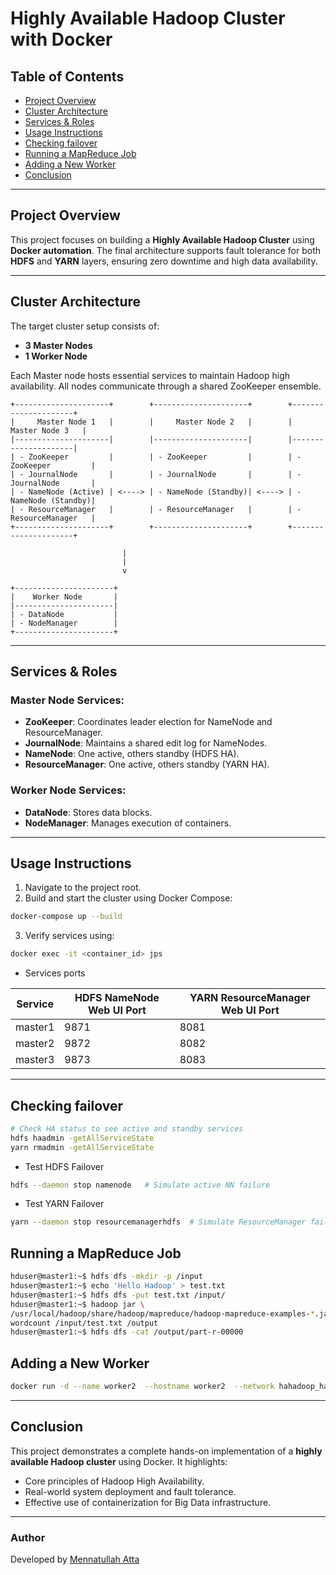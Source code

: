 #  Highly Available Hadoop Cluster with Docker

##  Table of Contents

- [ Project Overview](#-project-overview)
- [ Cluster Architecture](#-cluster-architecture)
- [ Services & Roles](#️-services--roles)
- [ Usage Instructions](#-usage-instructions)
- [ Checking failover](#-Checking-failover)
- [ Running a MapReduce Job](#-Running-a-MapReduce-Job)
- [ Adding a New Worker](#-Adding-a-New-Worker)
- [ Conclusion](#-conclusion)

---

##  Project Overview

This project focuses on building a **Highly Available Hadoop Cluster** using **Docker automation**. The final architecture supports fault tolerance for both **HDFS** and **YARN** layers, ensuring zero downtime and high data availability.

---

##  Cluster Architecture

The target cluster setup consists of:

- **3 Master Nodes**
- **1 Worker Node**

Each Master node hosts essential services to maintain Hadoop high availability. All nodes communicate through a shared ZooKeeper ensemble.

```text
+---------------------+        +---------------------+        +---------------------+
|     Master Node 1   |        |     Master Node 2   |        |     Master Node 3   |
|---------------------|        |---------------------|        |---------------------|
| - ZooKeeper         |        | - ZooKeeper         |        | - ZooKeeper         |
| - JournalNode       |        | - JournalNode       |        | - JournalNode       |
| - NameNode (Active) | <----> | - NameNode (Standby)| <----> | - NameNode (Standby)|
| - ResourceManager   |        | - ResourceManager   |        | - ResourceManager   |
+---------------------+        +---------------------+        +---------------------+

                         |
                         |
                         v

+----------------------+
|    Worker Node       |
|----------------------|
| - DataNode           |
| - NodeManager        |
+----------------------+
```

---

## Services & Roles

### Master Node Services:

-  **ZooKeeper**: Coordinates leader election for NameNode and ResourceManager.
-  **JournalNode**: Maintains a shared edit log for NameNodes.
-  **NameNode**: One active, others standby (HDFS HA).
-  **ResourceManager**: One active, others standby (YARN HA).

### Worker Node Services:

-  **DataNode**: Stores data blocks.
-  **NodeManager**: Manages execution of containers.

---


##  Usage Instructions

1. Navigate to the project root.
2. Build and start the cluster using Docker Compose:

```bash
docker-compose up --build
```

3. Verify services using:

```bash
docker exec -it <container_id> jps
```

- Services ports


| Service   | HDFS NameNode Web UI Port   | YARN ResourceManager Web UI Port|
|------------|------------|-----------|
| master1 | 9871|  8081
| master2| 9872|  8082
| master3| 9873| 8083

---

## Checking failover


```bash
# Check HA status to see active and standby services
hdfs haadmin -getAllServiceState
yarn rmadmin -getAllServiceState
```

- Test HDFS Failover
```bash
hdfs --daemon stop namenode   # Simulate active NN failure
```

- Test YARN Failover
```bash
yarn --daemon stop resourcemanagerhdfs  # Simulate ResourceManager failure
``` 


## Running a MapReduce Job
```bash
hduser@master1:~$ hdfs dfs -mkdir -p /input
hduser@master1:~$ echo 'Hello Hadoop' > test.txt
hduser@master1:~$ hdfs dfs -put test.txt /input/
hduser@master1:~$ hadoop jar \
/usr/local/hadoop/share/hadoop/mapreduce/hadoop-mapreduce-examples-*.jar \
wordcount /input/test.txt /output
hduser@master1:~$ hdfs dfs -cat /output/part-r-00000

```

## Adding a New Worker

```bash
docker run -d --name worker2  --hostname worker2  --network hahadoop_hadoop-network  -e "YARN_CONF_DIR=/usr/local/hadoop/etc/hadoop"  -e "HADOOP_CONF_DIR=/usr/local/hadoop/etc/hadoop"  --volume hadoop_datanode2:/hadoop/dfs/data   hahadoop-worker1:latest
```
---

##  Conclusion

This project demonstrates a complete hands-on implementation of a **highly available Hadoop cluster** using Docker. It highlights:
- Core principles of Hadoop High Availability.
- Real-world system deployment and fault tolerance.
- Effective use of containerization for Big Data infrastructure.

---

### Author
Developed by [Mennatullah Atta](https://github.com/Mennatullahatta)
